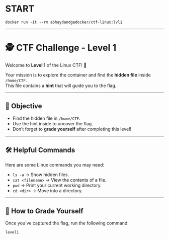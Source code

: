 # START
```
docker run -it --rm abhaydandgedocker/ctf-linux:lvl1
```

---
# 🕵️ CTF Challenge - Level 1  

Welcome to **Level 1** of the Linux CTF! 🚀  

Your mission is to explore the container and find the **hidden file** inside `/home/CTF`.  
This file contains a **hint** that will guide you to the flag.  

---

## 🎯 Objective  
- Find the hidden file in `/home/CTF`.  
- Use the hint inside to uncover the flag.  
- Don’t forget to **grade yourself** after completing this level!  

---

## 🛠️ Helpful Commands  
Here are some Linux commands you may need:  

- `ls -a` → Show hidden files.  
- `cat <filename>` → View the contents of a file.  
- `pwd` → Print your current working directory.  
- `cd <dir>` → Move into a directory.  

---

## 🏁 How to Grade Yourself  
Once you’ve captured the flag, run the following command:  

```bash
level1

